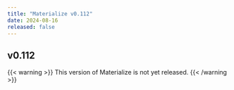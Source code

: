 ```yaml
---
title: "Materialize v0.112"
date: 2024-08-16
released: false
---
```


## v0.112

{{< warning >}}
This version of Materialize is not yet released.
{{< /warning >}}
